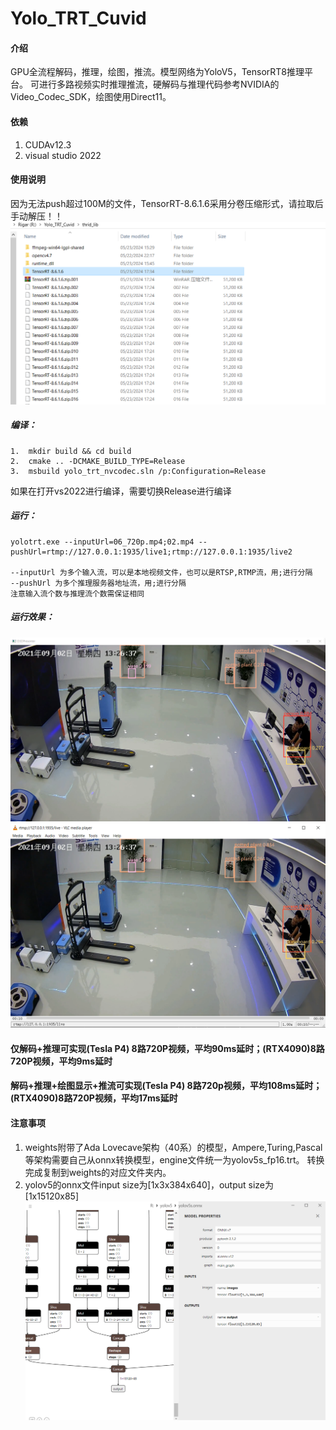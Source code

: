 # Yolo_TRT_Cuvid

#### 介绍
GPU全流程解码，推理，绘图，推流。模型网络为YoloV5，TensorRT8推理平台。
可进行多路视频实时推理推流，硬解码与推理代码参考NVIDIA的Video_Codec_SDK，绘图使用Direct11。


#### 依赖

1.  CUDAv12.3
2.  visual studio 2022

#### 使用说明
因为无法push超过100M的文件，TensorRT-8.6.1.6采用分卷压缩形式，请拉取后手动解压！！
![解压TensorRT](images/unzip.PNG)
##### 编译：
```shell
1.  mkdir build && cd build
2.  cmake .. -DCMAKE_BUILD_TYPE=Release
3.  msbuild yolo_trt_nvcodec.sln /p:Configuration=Release
```
如果在打开vs2022进行编译，需要切换Release进行编译

##### 运行：
```shell
yolotrt.exe --inputUrl=06_720p.mp4;02.mp4 --pushUrl=rtmp://127.0.0.1:1935/live1;rtmp://127.0.0.1:1935/live2

--inputUrl 为多个输入流，可以是本地视频文件，也可以是RTSP,RTMP流，用;进行分隔
--pushUrl 为多个推理服务器地址流，用;进行分隔
注意输入流个数与推理流个数需保证相同
```
##### 运行效果：
![Dx11推理绘图](images/run_d3d.png)
![VLC播放推流](images/run_push.png)

#### 仅解码+推理可实现(Tesla P4) 8路720P视频，平均90ms延时；(RTX4090)8路720P视频，平均9ms延时
#### 解码+推理+绘图显示+推流可实现(Tesla P4) 8路720p视频，平均108ms延时；(RTX4090)8路720P视频，平均17ms延时


#### 注意事项

1.  weights附带了Ada Lovecave架构（40系）的模型，Ampere,Turing,Pascal等架构需要自己从onnx转换模型，engine文件统一为yolov5s_fp16.trt。
    转换完成复制到weights的对应文件夹内。
2.  yolov5的onnx文件input size为[1x3x384x640]，output size为[1x15120x85]
![onnx文件结构](images/net_onnx.PNG)

